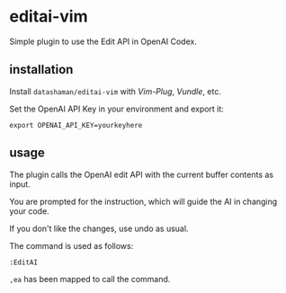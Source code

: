 # editai-vim

Simple plugin to use the Edit API in OpenAI Codex.

## installation

Install `datashaman/editai-vim` with _Vim-Plug_, _Vundle_, etc.

Set the OpenAI API Key in your environment and export it:
```
export OPENAI_API_KEY=yourkeyhere
```

## usage

The plugin calls the OpenAI edit API with the current buffer contents as input.

You are prompted for the instruction, which will guide the AI in changing your code.

If you don't like the changes, use undo as usual.

The command is used as follows:

```
:EditAI
```

`,ea` has been mapped to call the command.
